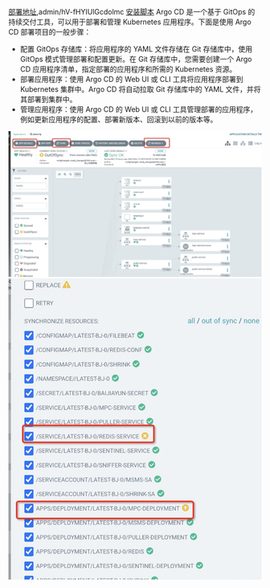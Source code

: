 [部署地址](https://10.16.30.65:30304/),admin/hV-fHYIUlGcdolmc
[安装脚本](./argo_install.yaml)
Argo CD 是一个基于 GitOps 的持续交付工具，可以用于部署和管理 Kubernetes 应用程序。下面是使用 Argo CD 部署项目的一般步骤：


*  配置 GitOps 存储库：将应用程序的 YAML 文件存储在 Git 存储库中，使用 GitOps 模式管理部署和配置更新。在 Git 存储库中，您需要创建一个 Argo CD 应用程序清单，指定部署的应用程序和所需的 Kubernetes 资源。
*  部署应用程序：使用 Argo CD 的 Web UI 或 CLI 工具将应用程序部署到 Kubernetes 集群中。Argo CD 将自动拉取 Git 存储库中的 YAML 文件，并将其部署到集群中。
*  管理应用程序：使用 Argo CD 的 Web UI 或 CLI 工具管理部署的应用程序，例如更新应用程序的配置、部署新版本、回滚到以前的版本等。


![](../../../images/argocd.jpg)
![](../../../images/argocd1.jpg)